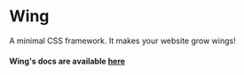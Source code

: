 # Wing

A minimal CSS framework.
It makes your website grow wings!

#### Wing's docs are available [here](http://kingpixil.github.io/wing)